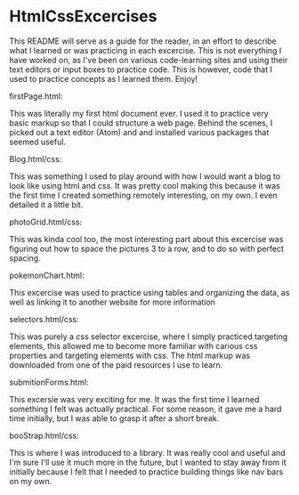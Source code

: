 # HtmlCssExcercises
This README will serve as a guide for the reader, in an effort to describe what I learned or was practicing in each excercise. This is not everything I have worked on, as I've been on various code-learning sites and using their text editors or input boxes to practice code. This is however, code that I used to practice concepts as I learned them. Enjoy!

firstPage.html:

This was literally my first html document ever. I used it to practice very basic markup so that I could structure a web page. Behind the scenes, I picked out a text editor (Atom) and and installed various packages that seemed useful.

Blog.html/css:

This was something I used to play around with how I would want a blog to look like using html and css. It was pretty cool making this because it was the first time I created something remotely interesting, on my own. I even detailed it a little bit.

photoGrid.html/css:

This was kinda cool too, the most interesting part about this excercise was figuring out how to space the pictures 3 to a row, and to do so with perfect spacing. 

pokemonChart.html: 

This excercise was used to practice using tables and organizing the data, as well as linking it to another website for more information

selectors.html/css: 

This was purely a css selector excercise, where I simply practiced targeting elements, this allowed me to become more familiar with carious css properties and targeting elements with css. The html markup was downloaded from one of the paid resources I use to learn.

submitionForms.html: 

This excersie was very exciting for me. It was the first time I learned something I felt was actually practical. For some reason, it gave me a hard time initially, but I was able to grasp it after a short break.

booStrap.html/css:

This is where I was introduced to a library. It was really cool and useful and I'm sure I'll use it much more in the future, but I wanted to stay away from it initially because I felt that I needed to practice building things like nav bars on my own. 
